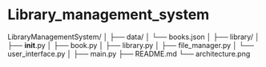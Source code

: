# Library_management_system
LibraryManagementSystem/
│
├── data/
│   └── books.json
│
├── library/
│   ├── __init__.py
│   ├── book.py
│   ├── library.py
│   ├── file_manager.py
│   └── user_interface.py
│
├── main.py
├── README.md
└── architecture.png
